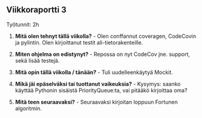 ## Viikkoraportti 3

Työtunnit: 2h

1. **Mitä olen tehnyt tällä viikolla?** - Olen conffannut coveragen, CodeCovin ja pylintin. Olen kirjoittanut testit ali-tietorakenteille. 

2. **Miten ohjelma on edistynyt?** - Repossa on nyt CodeCov jne. support, sekä lisää testejä.

3. **Mitä opin tällä viikolla / tänään?** - Tuli uudelleenkäytyä Mockit.

4. **Mikä jäi epäselväksi tai tuottanut vaikeuksia?** - Kysymys: saanko käyttää Pythonin sisäistä PriorityQueue:ta, vai pitääkö kirjoittaa oma?

5. **Mitä teen seuraavaksi?** - Seuraavaksi kirjoitan loppuun Fortunen algoritmin.

